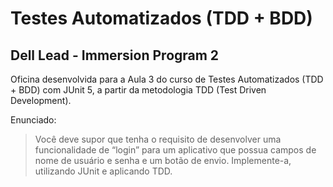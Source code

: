 # Testes Automatizados (TDD + BDD)
## Dell Lead - Immersion Program 2

Oficina desenvolvida para a Aula 3 do curso de Testes Automatizados (TDD + BDD) com JUnit 5, a partir da metodologia TDD (Test Driven Development).

Enunciado:
>Você deve supor que tenha o requisito de desenvolver uma funcionalidade de “login” para um aplicativo que possua campos de nome de usuário e senha e um botão de envio. Implemente-a, utilizando JUnit e aplicando TDD.
